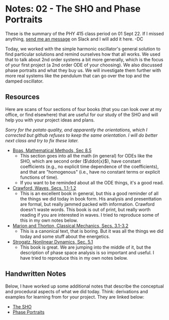 # Notes: 02 - The SHO and Phase Portraits

These is the summary of the PHY 415 class period on 01 Sept 22. If I missed anything, [send me an message](https://phy415fall2022.slack.com/) on Slack and I will add it here. -DC

Today, we worked with the simple harmonic oscillator's general solution to find particular solutions and remind ourselves how that all works. We used that to talk about 2nd order systems a bit more generally, which is the focus of your first project (a 2nd order ODE of your choosing). We also discussed phase portraits and what they buy us. We will investigate them further with more real systems like the pendulum that can go over the top and the damped oscillator.

## Resources

Here are scans of four sections of four books (that you can look over at my office, or find elsewhere) that are useful for our study of the SHO and will help you with your project ideas and plans.

*Sorry for the potato quality, and apparently the orientations, which I corrected but github refuses to keep the same orientation.  I will do better next class and try to fix these later.*

- [Boas, Mathematical Methods, Sec 8.5](https://github.com/dannycab/phy415msu/blob/main/MMIPbook/assets/pdfs/scans/Boas_ODEs_8.5.pdf)
    - This section goes into all the math (in general) for ODEs like the SHO, which are second order ($\ddot{x}$), have constant coefficients (e.g., no explicit time dependence of the coefficients), and that are "homogenous" (i.e., have no constant terms or explicit functions of time).
    - If you want to be reminded about all the ODE things, it's a good read. 
- [Crawford, Waves, Secs. 1.1-1.2](https://github.com/dannycab/phy415msu/blob/main/MMIPbook/assets/pdfs/scans/Crawford_Waves_1.1-1.2.pdf)
    - This is an excellent book in general, but this a good reminder of all the things we did today in book form. His analysis and presenttation are formal, but really jammed packed with information. Crawford doesn't waste words. This book is out of print, but really worth reading if you are interested in waves. I tried to reproduce some of this in my own notes below.
- [Marion and Thorton, Classical Mechanics, Secs. 3.1-3.2](https://github.com/dannycab/phy415msu/blob/main/MMIPbook/assets/pdfs/scans/Marion_Thornton_Oscillations_3.1-3.2.pdf)
    - This is a canonical text, that is boring. But it was all the things we did today and some stuff about the energetics.
- [Strogatz, Nonlinear Dynamics, Sec. 5.1](https://github.com/dannycab/phy415msu/blob/main/MMIPbook/assets/pdfs/scans/Strogatz_Nonlinear_Ch5.1.pdf)
    - This book is great. We are jumping into the middle of it, but the description of phase space analysis is so important and useful. I have tried to reproduce this in my own notes below.

## Handwritten Notes

Below, I have worked up some additional notes that describe the conceptual and procedural aspects of what we did today. Think: derivations and examples for learning from for your project. They are linked below:

- [The SHO](https://github.com/dannycab/phy415msu/blob/main/MMIPbook/assets/pdfs/notes/Notes_2_SHO.pdf)
- [Phase Portraits](https://github.com/dannycab/phy415msu/blob/main/MMIPbook/assets/pdfs/notes/Notes_2_NLD_intro.pdf)
